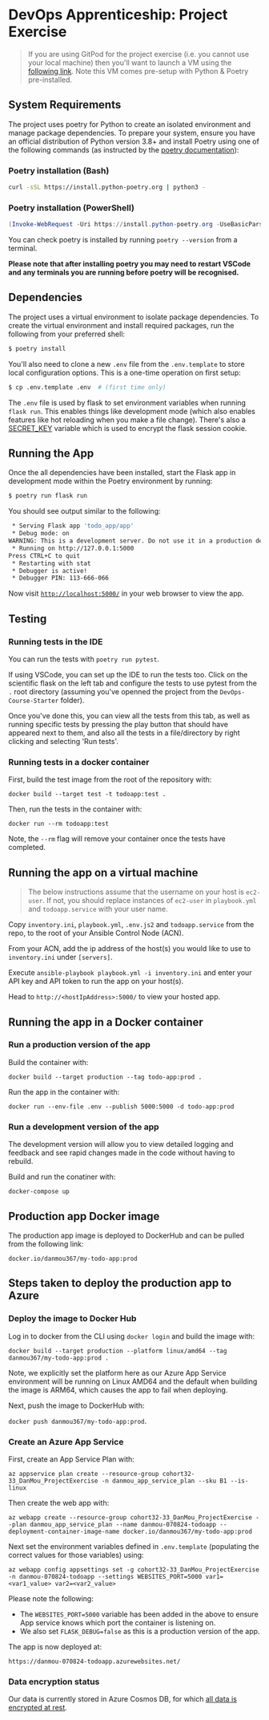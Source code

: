 # DevOps Apprenticeship: Project Exercise

> If you are using GitPod for the project exercise (i.e. you cannot use your local machine) then you'll want to launch a VM using the [following link](https://gitpod.io/#https://github.com/CorndelWithSoftwire/DevOps-Course-Starter). Note this VM comes pre-setup with Python & Poetry pre-installed.

## System Requirements

The project uses poetry for Python to create an isolated environment and manage package dependencies. To prepare your system, ensure you have an official distribution of Python version 3.8+ and install Poetry using one of the following commands (as instructed by the [poetry documentation](https://python-poetry.org/docs/#system-requirements)):

### Poetry installation (Bash)

```bash
curl -sSL https://install.python-poetry.org | python3 -
```

### Poetry installation (PowerShell)

```powershell
(Invoke-WebRequest -Uri https://install.python-poetry.org -UseBasicParsing).Content | py -
```

You can check poetry is installed by running `poetry --version` from a terminal.

**Please note that after installing poetry you may need to restart VSCode and any terminals you are running before poetry will be recognised.**

## Dependencies

The project uses a virtual environment to isolate package dependencies. To create the virtual environment and install required packages, run the following from your preferred shell:

```bash
$ poetry install
```

You'll also need to clone a new `.env` file from the `.env.template` to store local configuration options. This is a one-time operation on first setup:

```bash
$ cp .env.template .env  # (first time only)
```

The `.env` file is used by flask to set environment variables when running `flask run`. This enables things like development mode (which also enables features like hot reloading when you make a file change). There's also a [SECRET_KEY](https://flask.palletsprojects.com/en/2.3.x/config/#SECRET_KEY) variable which is used to encrypt the flask session cookie.

## Running the App

Once the all dependencies have been installed, start the Flask app in development mode within the Poetry environment by running:
```bash
$ poetry run flask run
```

You should see output similar to the following:
```bash
 * Serving Flask app 'todo_app/app'
 * Debug mode: on
WARNING: This is a development server. Do not use it in a production deployment. Use a production WSGI server instead.
 * Running on http://127.0.0.1:5000
Press CTRL+C to quit
 * Restarting with stat
 * Debugger is active!
 * Debugger PIN: 113-666-066
```
Now visit [`http://localhost:5000/`](http://localhost:5000/) in your web browser to view the app.

## Testing

### Running tests in the IDE

You can run the tests with `poetry run pytest`.

If using VSCode, you can set up the IDE to run the tests too. Click on the scientific flask on the left tab and configure the tests to use pytest from the `.` root directory (assuming you've openned the project from the `DevOps-Course-Starter` folder).

Once you've done this, you can view all the tests from this tab, as well as running specific tests by pressing the play button that should have appeared next to them, and also all the tests in a file/directory by right clicking and selecting 'Run tests'.

### Running tests in a docker container

First, build the test image from the root of the repository with:

`docker build --target test -t todoapp:test .`

Then, run the tests in the container with:

`docker run --rm todoapp:test`

Note, the `--rm` flag will remove your container once the tests have completed.

## Running the app on a virtual machine

> The below instructions assume that the username on your host is `ec2-user`. If not, you should replace instances of `ec2-user` in `playbook.yml` and `todoapp.service` with your user name.

Copy `inventory.ini`, `playbook.yml`, `.env.js2` and `todoapp.service` from the repo, to the root of your Ansible Control Node (ACN).

From your ACN, add the ip address of the host(s) you would like to use to `inventory.ini` under `[servers]`.

Execute `ansible-playbook playbook.yml -i inventory.ini` and enter your API key and API token to run the app on your host(s).

Head to `http://<hostIpAddress>:5000/` to view your hosted app.

## Running the app in a Docker container

### Run a production version of the app

Build the container with:

`docker build --target production --tag todo-app:prod .`

Run the app in the container with:

`docker run --env-file .env --publish 5000:5000 -d todo-app:prod`

### Run a development version of the app

The development version will allow you to view detailed logging and feedback and see rapid changes made in the code without having to rebuild.

Build and run the conatiner with:

`docker-compose up`

## Production app Docker image

The production app image is deployed to DockerHub and can be pulled from the following link:

`docker.io/danmou367/my-todo-app:prod`

## Steps taken to deploy the production app to Azure

### Deploy the image to Docker Hub

Log in to docker from the CLI using `docker login` and build the image with:

`docker build --target production --platform linux/amd64 --tag danmou367/my-todo-app:prod .`

Note, we explicitly set the platform here as our Azure App Service environment will be running on Linux AMD64 and the default when building the image is ARM64, which causes the app to fail when deploying.

Next, push the image to DockerHub with:

`docker push danmou367/my-todo-app:prod`.

### Create an Azure App Service

First, create an App Service Plan with:

`az appservice plan create --resource-group cohort32-33_DanMou_ProjectExercise -n danmou_app_service_plan --sku B1 --is-linux`

Then create the web app with:

`az webapp create --resource-group cohort32-33_DanMou_ProjectExercise --plan danmou_app_service_plan --name danmou-070824-todoapp --deployment-container-image-name docker.io/danmou367/my-todo-app:prod`

Next set the environment variables defined in `.env.template` (populating the correct values for those variables) using:

`az webapp config appsettings set -g cohort32-33_DanMou_ProjectExercise -n danmou-070824-todoapp --settings WEBSITES_PORT=5000 var1=<var1_value> var2=<var2_value>`

Please note the following:
* The `WEBSITES_PORT=5000` variable has been added in the above to ensure App service knows which port the container is listening on.
* We also set `FLASK_DEBUG=false` as this is a production version of the app.

The app is now deployed at:

`https://danmou-070824-todoapp.azurewebsites.net/`

### Data encryption status

Our data is currently stored in Azure Cosmos DB, for which [all data is encrypted at rest](https://learn.microsoft.com/en-us/azure/cosmos-db/database-encryption-at-rest).